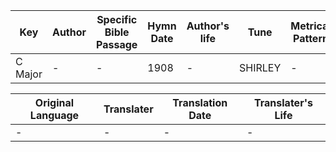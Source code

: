 Key | Author   | Specific Bible Passage     |Hymn Date |Author's life |Tune |Metrical Pattern   |Composer/Source
-- | --------- | ---------------------------|----------|--------------|-----|-------------------|-------------  
C Major |- |- |1908 |- |SHIRLEY |- |Edwin Barnes

Original Language | Translater | Translation Date   | Translater's Life  
----------------- | --------- | --------------------|-------------     
\- |- |- |-
